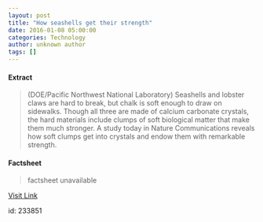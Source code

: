 ```yaml
---
layout: post
title: "How seashells get their strength"
date: 2016-01-08 05:00:00
categories: Technology
author: unknown author
tags: []
---
```



#### Extract
>(DOE/Pacific Northwest National Laboratory) Seashells and lobster claws are hard to break, but chalk is soft enough to draw on sidewalks. Though all three are made of calcium carbonate crystals, the hard materials include clumps of soft biological matter that make them much stronger. A study today in Nature Communications reveals how soft clumps get into crystals and endow them with remarkable strength.

#### Factsheet
>factsheet unavailable

[Visit Link](http://www.eurekalert.org/pub_releases/2016-01/dnnl-hsg010816.php)

id:  233851
